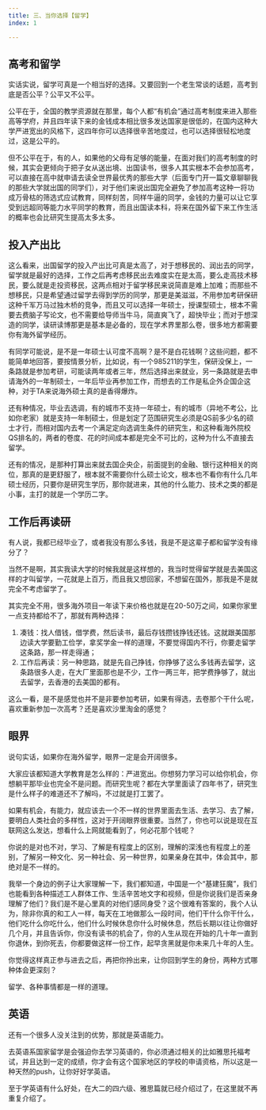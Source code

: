 ```yaml
---
title: 三、当你选择【留学】
index: 1

---
```


## 高考和留学

实话实说，留学可真是一个相当好的选择。又要回到一个老生常谈的话题，高考到底是否公平？公平又不公平。

公平在于，全国的教学资源就在那里，每个人都“有机会”通过高考制度来进入那些高等学府，并且四年读下来的金钱成本相比很多发达国家是很低的，在国内这种大学严进宽出的风格下，这四年你可以选择很辛苦地度过，也可以选择很轻松地度过，这是公平的。

但不公平在于，有的人，如果他的父母有足够的能量，在面对我们的高考制度的时候，其实会更倾向于把子女从送出境、出国读书，很多人其实根本不会参加高考，可以直接在高中就申请去读全世界最优秀的那些大学（后面专门开一篇文章聊聊我的那些大学就出国的同学们），对于他们来说出国完全避免了参加高考这种一将功成万骨枯的筛选式应试教育，同样刻苦，同样牛逼的同学，金钱的力量可以让它享受到远超同等能力水平同学的教育，而且出国读本科，将来在国外留下来工作生活的概率也会比研究生提高太多太多。

## 投入产出比

这么看来，出国留学的投入产出比可真是太高了，对于想移民的、润出去的同学，留学就是最好的选择，工作之后再考虑移民出去难度实在是太高，要么走高技术移民，要么就是走投资移民，这两点相对于留学移民来说简直是难上加难；而那些不想移民，只是希望通过留学去得到学历的同学，那更是美滋滋，不用参加考研保研这种千军万马过独木桥的竞争，而且又可以选择一年硕士，授课型硕士，根本不需要去费脑子写论文，也不需要给导师当牛马，简直爽飞了，超快毕业；而对于想深造的同学，读研读博那更是基本是必备的，现在学术界里那么卷，很多地方都需要你有海外留学经历。

有同学可能说，是不是一年硕士认可度不高啊？是不是白花钱啊？这些问题，都不能简单地回答，要按情景分析，比如说，有一个985211的学生，保研没保上，一条路就是参加考研，可能读两年或者三年，然后选择出来就业，另一条路就是去申请海外的一年制硕士，一年后毕业再参加工作，而想去的工作是私企外企国企这种，对于TA来说海外硕士真的是香得爆炸。

还有种情况，毕业去选调，有的城市不支持一年硕士，有的城市（异地不考公，比如你老家）就是支持一年制硕士，但是划定了范围研究生必须是QS前多少名的硕士才行，而相对国内去考一个满足定向选调生条件的研究生，和这种看海外院校QS排名的，两者的卷度、花的时间成本都是完全不可比的，这种为什么不直接去留学。

还有的情况，是那种打算出来就去国企央企，前面提到的金融、银行这种相关的岗位，那真的是更舒服了，根本就不需要你什么硕士论文，根本也不看你有什么几年硕士经历，只要你是研究生学历，那你就进来，其他的什么能力、技术之类的都是小事，主打的就是一个学历二字。

## 工作后再读研

有人说，我都已经毕业了，或者我没有那么多钱，我是不是这辈子都和留学没有缘分了？

当然不是啊，其实我读大学的时候我就是这样想的，我当时觉得留学就是去美国这样的才叫留学，一花就是上百万，而且我又想回家，不想留在国外，那我是不是就完全不考虑留学了。

其实完全不用，很多海外项目一年读下来价格也就是在20-50万之间，如果你家里一点支持都给不了，那就有两种选择：

1. 凑钱：找人借钱，借学费，然后读书，最后存钱攒钱挣钱还钱。这就跟美国那边读大学要勤工俭学，拿奖学金一样的道理，不要觉得国内不行，你要走留学这条路，那一样走得通；
2. 工作后再读：另一种思路，就是先自己挣钱，你挣够了这么多钱再去留学，这条路很多人走，在大厂里面那也是不少，工作一两三年，把学费挣够了，就出去留学，去香港的去美国的都有。

这么一看，是不是感觉也并不是非要参加考研，如果有得选，去卷那个干什么呢，喜欢重新参加一次高考？还是喜欢沙里淘金的感觉？

## 眼界

说句实话，如果你在海外留学，眼界一定是会开阔很多。

大家应该都知道大学教育是怎么样的：严进宽出。你想努力学习可以给你机会，你想躺平那毕业也完全不是问题。而研究生呢？都在大学里面读了四年书了，研究生是什么样子的难道还不了解吗，不过就是打工罢了。

如果有机会，有能力，就应该去一个不一样的世界里面去生活、去学习、去了解，要明白人类社会的多样性，这对于开阔眼界很重要。当然了，你也可以说是现在互联网这么发达，想看什么上网就能看到了，何必花那个钱呢？

你说的是对也不对，学习、了解是有程度上的区别，理解的深浅也有程度上的差别，了解另一种文化、另一种社会、另一种世界，如果亲身在其中，体会其中，那绝对是不一样的。

我举一个身边的例子让大家理解一下，我们都知道，中国是一个“基建狂魔”，我们也能看到各种描述工人群体工作、生活辛苦地文字和视频，但是你说我们是否亲身理解了他们？我们是不是心里真的对他们感同身受？这个很难有答案的，我个人认为，除非你真的和工人一样，每天在工地做那么一段时间，他们干什么你干什么，他们吃什么你吃什么，他们什么时候休息你什么时候休息，然后长期以往让你做好几个月，并且告诉你，你没有读书的机会了，你的人生从现在开始的几十年一直到你退休，到你死去，你都要做这样一份工作，起早贪黑就是你未来几十年的人生。

你觉得这样真正参与进去之后，再把你拎出来，让你回到学生的身份，两种方式哪种体会更深刻？

留学、各种事情都是一样的道理。

## 英语

还有一个很多人没关注到的优势，那就是英语能力。

去英语系国家留学是会强迫你去学习英语的，你必须通过相关的比如雅思托福考试，并且达到一定的成绩，你才会有这个国家地区的学校的申请资格，所以这是一种天然的push，让你好好学英语。

至于学英语有什么好处，在大二的四六级、雅思篇就已经介绍过了，在这里就不再重复介绍了。

